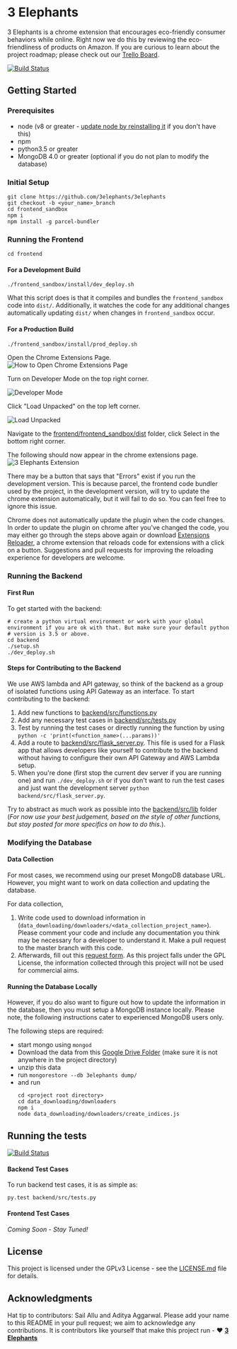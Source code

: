 # 3 Elephants

3 Elephants is a chrome extension that encourages eco-friendly consumer behaviors while online.
Right now we do this by reviewing the eco-friendliness of products on Amazon.
If you are curious to learn about the project roadmap; please check out our [Trello Board](https://trello.com/b/ar3tb4be/3elephants).

[![Build Status](https://travis-ci.org/3elephants/3elephants.svg?branch=master)](https://travis-ci.org/3elephants/3elephants)

## Getting Started

### Prerequisites

* node (v8 or greater - [update node by reinstalling it](https://nodejs.org/en/) if you don't have this)
* npm
* python3.5 or greater
* MongoDB 4.0 or greater (optional if you do not plan to modify the database)


### Initial Setup
```
git clone https://github.com/3elephants/3elephants
git checkout -b <your_name>_branch
cd frontend_sandbox
npm i
npm install -g parcel-bundler
```
### Running the Frontend
```
cd frontend
```
#### For a Development Build
```
./frontend_sandbox/install/dev_deploy.sh
```
What this script does is that it compiles and bundles the `frontend_sandbox` code into `dist/`. Additionally, it watches the code for any additional changes automatically updating `dist/` when changes in `frontend_sandbox` occur.

#### For a Production Build
```
./frontend_sandbox/install/prod_deploy.sh
```

Open the Chrome Extensions Page.
![How to Open Chrome Extensions Page](docs/readme_screenshot_1.png)

Turn on Developer Mode on the top right corner.

![Developer Mode](docs/readme_screenshot_5.png)


Click "Load Unpacked" on the top left corner.

![Load Unpacked](docs/readme_screenshot_2.png)

Navigate to the [frontend/frontend_sandbox/dist](frontend/frontend_sandbox/dist) folder, click Select in the bottom right corner.
<!--![Select dist folder](docs/readme_screenshot_3.png)-->

The following should now appear in the chrome extensions page.
![3 Elephants Extension](docs/readme_screenshot_4.png)

There may be a button that says that "Errors" exist if you run the development version.
This is because parcel, the frontend code bundler used by the project, in the development version, will try to update the chrome extension automatically, but it will fail to do so. You can feel free to ignore this issue.

Chrome does not automatically update the plugin when the code changes. In order to update the plugin on chrome after you've changed the code, you may either go through the steps above again or download [Extensions Reloader](https://chrome.google.com/webstore/detail/extensions-reloader/fimgfedafeadlieiabdeeaodndnlbhid), a chrome extension that reloads code for extensions with a click on a button. Suggestions and pull requests for improving the reloading experience for developers are welcome.

### Running the Backend

#### First Run
To get started with the backend:

```
# create a python virtual environment or work with your global environment if you are ok with that. But make sure your default python  
# version is 3.5 or above.
cd backend
./setup.sh
./dev_deploy.sh
```
#### Steps for Contributing to the Backend

We use AWS lambda and API gateway, so think of the backend as a group of isolated functions using API Gateway as an interface. To start contributing to the backend:

1. Add new functions to [backend/src/functions.py](backend/src/functions.py)
2. Add any necessary test cases in [backend/src/tests.py](backend/src/tests.py)  
3. Test by running the test cases or directly running the function by using `python -c 'print(<function_name>(...params))'`
4. Add a route to [backend/src/flask_server.py](backend/src/flask_server.py). This file is used for a Flask app that allows developers like yourself to contribute to the backend without having to configure their own API Gateway and AWS Lambda setup.
5. When you're done (first stop the current dev server if you are running one) and run `./dev_deploy.sh` or if you don't want to run the test cases and just want the development server `python backend/src/flask_server.py`.

Try to abstract as much work as possible into the [backend/src/lib](backend/src/lib) folder (_For now use your best judgement, based on the style of other functions, but stay posted for more specifics on how to do this._).


###  Modifying the Database

#### Data Collection
For most cases, we recommend using our preset MongoDB database URL. However, you might want to work on data collection and updating the database.

For data collection,
1. Write code used to download information in (`data_downloading/downloaders/<data_collection_project_name>`). Please comment your code and include any documentation you think may be necessary for a developer to understand it. Make a pull request to the master branch with this code.
2. Afterwards, fill out this [request form](https://forms.gle/ZYwACUHAvQHFa9fJA). As this project falls under the GPL License, the information collected through this project will not be used for commercial aims.
#### Running the Database Locally

However, if you do also want to figure out how to update the information in the database, then you must setup a MongoDB instance locally. Please note, the following instructions cater to experienced MongoDB users only.

The following steps are required:
* start mongo using `mongod`
*  Download the data from this [Google Drive Folder](https://drive.google.com/open?id=1bz84TSUN5LkenOcrm4fSfElhfvFPW4sd) (make sure it is not anywhere in the project directory)
* unzip this data
* run `mongorestore --db 3elephants dump/`
* and run
  ```
  cd <project root directory>
  cd data_downloading/downloaders
  npm i
  node data_downloading/downloaders/create_indices.js
  ```

## Running the tests

[![Build Status](https://travis-ci.org/3elephants/3elephants.svg?branch=master)](https://travis-ci.org/3elephants/3elephants)

#### Backend Test Cases

To run backend test cases, it is as simple as:

`py.test backend/src/tests.py`

#### Frontend Test Cases

_Coming Soon - Stay Tuned!_

<!-- ## Contributing

Please read [CONTRIBUTING.md](https://gist.github.com/PurpleBooth/b24679402957c63ec426) for details on our code of conduct, and the process for submitting pull requests to us. -->

## License

This project is licensed under the GPLv3 License - see the [LICENSE.md](LICENSE.md) file for details.

## Acknowledgments

Hat tip to contributors: Sail Allu and Aditya Aggarwal. Please add your name to this README in your pull request; we aim to acknowledge any contributions. It is contributors like yourself that make this project run - ❤️  **[3 Elephants](http://3elephants.github.io)**

